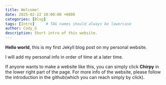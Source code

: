 ```yaml
---
title: Welcome!
date: 2025-02-22 18:00:00 +0800
categories: [Blog]
tags: [Intro]     # TAG names should always be lowercase
author: Cody_G
description: Short intro of this website.
---
```


**Hello world**, this is my first Jekyll blog post on my personal website.


I will add my personal info in order of time at a later time.


If anyone wants to make a website like this, you can simply click **Chirpy** in the lower right part of the page. For more info of the website, please follow the introduction in the github(which you can reach simply by click).